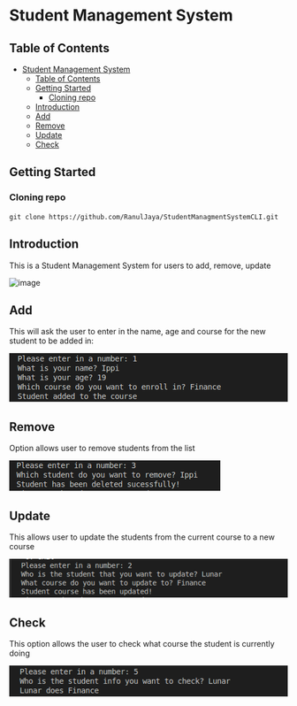 # Student Management System

## Table of Contents

- [Student Management System](#student-management-system)
  - [Table of Contents](#table-of-contents)
  - [Getting Started](#getting-started)
    - [Cloning repo](#cloning-repo)
  - [Introduction](#introduction)
  - [Add](#add)
  - [Remove](#remove)
  - [Update](#update)
  - [Check](#check)

## Getting Started


### Cloning repo
    git clone https://github.com/RanulJaya/StudentManagmentSystemCLI.git



## Introduction

This is a Student Management System for users to add, remove, update

<img width="835" height="124" alt="image" src="https://github.com/user-attachments/assets/fe316708-deaf-4a40-afbc-36cae8f96391" />


## Add

This will ask the user to enter in the name, age and course for the new student to be added in:

![alt text](image-1.png)

## Remove

Option allows user to remove students from the list

![alt text](image-2.png)


## Update

This allows user to update the students from the current course to a new course

![alt text](image-3.png)


## Check

This option allows the user to check what course the student is currently doing

![alt text](image-4.png)
